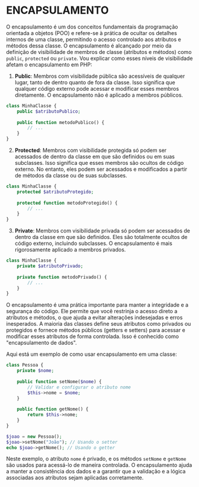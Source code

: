# ENCAPSULAMENTO
O encapsulamento é um dos conceitos fundamentais da programação orientada a objetos (POO) e refere-se à prática de ocultar os detalhes internos de uma classe, permitindo o acesso controlado aos atributos e métodos dessa classe. O encapsulamento é alcançado por meio da definição de visibilidade de membros de classe (atributos e métodos) como `public`, `protected` ou `private`. Vou explicar como esses níveis de visibilidade afetam o encapsulamento em PHP:

1. **Public**: Membros com visibilidade pública são acessíveis de qualquer lugar, tanto de dentro quanto de fora da classe. Isso significa que qualquer código externo pode acessar e modificar esses membros diretamente. O encapsulamento não é aplicado a membros públicos.

```php
class MinhaClasse {
    public $atributoPublico;
    
    public function metodoPublico() {
        // ...
    }
}
```

2. **Protected**: Membros com visibilidade protegida só podem ser acessados de dentro da classe em que são definidos ou em suas subclasses. Isso significa que esses membros são ocultos de código externo. No entanto, eles podem ser acessados e modificados a partir de métodos da classe ou de suas subclasses.

```php
class MinhaClasse {
    protected $atributoProtegido;
    
    protected function metodoProtegido() {
        // ...
    }
}
```

3. **Private**: Membros com visibilidade privada só podem ser acessados de dentro da classe em que são definidos. Eles são totalmente ocultos de código externo, incluindo subclasses. O encapsulamento é mais rigorosamente aplicado a membros privados.

```php
class MinhaClasse {
    private $atributoPrivado;
    
    private function metodoPrivado() {
        // ...
    }
}
```

O encapsulamento é uma prática importante para manter a integridade e a segurança do código. Ele permite que você restrinja o acesso direto a atributos e métodos, o que ajuda a evitar alterações indesejadas e erros inesperados. A maioria das classes define seus atributos como privados ou protegidos e fornece métodos públicos (getters e setters) para acessar e modificar esses atributos de forma controlada. Isso é conhecido como "encapsulamento de dados".

Aqui está um exemplo de como usar encapsulamento em uma classe:

```php
class Pessoa {
    private $nome;
    
    public function setNome($nome) {
        // Validar e configurar o atributo nome
        $this->nome = $nome;
    }
    
    public function getNome() {
        return $this->nome;
    }
}

$joao = new Pessoa();
$joao->setNome("João"); // Usando o setter
echo $joao->getNome(); // Usando o getter
```

Neste exemplo, o atributo `nome` é privado, e os métodos `setNome` e `getNome` são usados para acessá-lo de maneira controlada. O encapsulamento ajuda a manter a consistência dos dados e a garantir que a validação e a lógica associadas aos atributos sejam aplicadas corretamente.